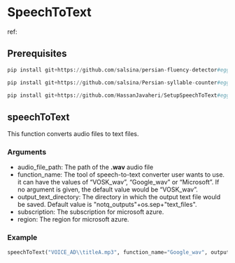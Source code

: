 # SpeechToText
ref:
## Prerequisites
```python
pip install git+https://github.com/salsina/persian-fluency-detector#egg=persian_fluency_detector
```
```python
pip install git+https://github.com/salsina/Persian-syllable-counter#egg=persian_syllable_counter
```
```python
pip install git+https://github.com/HassanJavaheri/SetupSpeechToText#egg=SetupSpeechToText
```

## speechToText
This function converts audio files to text files.
### Arguments
- audio_file_path: The path of the **.wav** audio file 
- function_name: The tool of speech-to-text converter user wants to use. it can have the values of “VOSK_wav”, “Google_wav” or “Microsoft”. If no argument is given, the default value would be “VOSK_wav”.
- output_text_directory: The directory in which the output text file would be saved. Default value is "notq_outputs"+os.sep+"text_files".
- subscription: The subscription for microsoft azure.
- region: The region for microsoft azure.

### Example
```python
speechToText("VOICE_AD\\titleA.mp3", function_name="Google_wav", output_text_directory="myDirectory\\myTextFiles")
```
